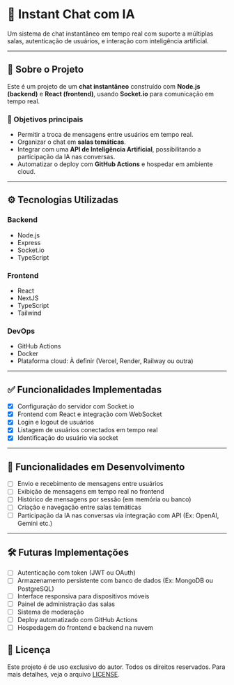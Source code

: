 # 💬 Instant Chat com IA

Um sistema de chat instantâneo em tempo real com suporte a múltiplas salas, autenticação de usuários, e interação com inteligência artificial.

---

## 📌 Sobre o Projeto

Este é um projeto de um **chat instantâneo** construído com **Node.js (backend)** e **React (frontend)**, usando **Socket.io** para comunicação em tempo real.

### 🎯 Objetivos principais

- Permitir a troca de mensagens entre usuários em tempo real.
- Organizar o chat em **salas temáticas**.
- Integrar com uma **API de Inteligência Artificial**, possibilitando a participação da IA nas conversas.
- Automatizar o deploy com **GitHub Actions** e hospedar em ambiente cloud.

---

## ⚙️ Tecnologias Utilizadas

### Backend
- Node.js
- Express
- Socket.io
- TypeScript

### Frontend
- React
- NextJS
- TypeScript
- Tailwind

### DevOps
- GitHub Actions
- Docker
- Plataforma cloud: À definir (Vercel, Render, Railway ou outra)

---

## ✅ Funcionalidades Implementadas

- [x] Configuração do servidor com Socket.io
- [x] Frontend com React e integração com WebSocket
- [x] Login e logout de usuários
- [x] Listagem de usuários conectados em tempo real
- [x] Identificação do usuário via socket

---

## 🚧 Funcionalidades em Desenvolvimento

- [ ] Envio e recebimento de mensagens entre usuários
- [ ] Exibição de mensagens em tempo real no frontend
- [ ] Histórico de mensagens por sessão (em memória ou banco)
- [ ] Criação e navegação entre salas temáticas
- [ ] Participação da IA nas conversas via integração com API (Ex: OpenAI, Gemini etc.)

---

## 🛠️ Futuras Implementações

- [ ] Autenticação com token (JWT ou OAuth)
- [ ] Armazenamento persistente com banco de dados (Ex: MongoDB ou PostgreSQL)
- [ ] Interface responsiva para dispositivos móveis
- [ ] Painel de administração das salas
- [ ] Sistema de moderação
- [ ] Deploy automatizado com GitHub Actions
- [ ] Hospedagem do frontend e backend na nuvem

## 📄 Licença

Este projeto é de uso exclusivo do autor. Todos os direitos reservados. Para mais detalhes, veja o arquivo [LICENSE](./LICENSE).